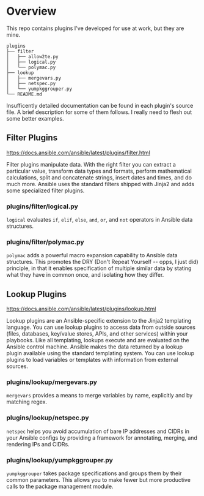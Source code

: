 # Overview

This repo contains plugins I've developed for use at work, but they are mine.

    plugins
    ├── filter
    │   ├── allow2te.py
    │   ├── logical.py
    │   └── polymac.py
    ├── lookup
    │   ├── mergevars.py
    │   ├── netspec.py
    │   └── yumpkggrouper.py
    └── README.md

Insufficently detailed documentation can be found in each plugin's source file. A brief
description for some of them follows. I really need to flesh out some better examples.

## Filter Plugins
https://docs.ansible.com/ansible/latest/plugins/filter.html

Filter plugins manipulate data. With the right filter you can extract a particular value, transform
data types and formats, perform mathematical calculations, split and concatenate strings, insert
dates and times, and do much more. Ansible uses the standard filters shipped with Jinja2 and adds
some specialized filter plugins.

### plugins/filter/logical.py
`logical` evaluates `if`, `elif`, `else`, `and`, `or`, and `not` operators in
Ansible data structures.

### plugins/filter/polymac.py
`polymac` adds a powerful macro expansion capability to Ansible data structures.
This promotes the DRY (Don't Repeat Yourself -- opps, I just did) principle, in that it
enables specification of multiple similar data by stating what they have in common once, and
isolating how they differ.

## Lookup Plugins
https://docs.ansible.com/ansible/latest/plugins/lookup.html

Lookup plugins are an Ansible-specific extension to the Jinja2 templating language. You can use
lookup plugins to access data from outside sources (files, databases, key/value stores, APIs, and
other services) within your playbooks. Like all templating, lookups execute and are evaluated on
the Ansible control machine. Ansible makes the data returned by a lookup plugin available using the
standard templating system. You can use lookup plugins to load variables or templates with
information from external sources.

### plugins/lookup/mergevars.py
`mergevars` provides a means to merge variables by name, explicitly and by matching regex.

### plugins/lookup/netspec.py
`netspec` helps you avoid accumulation of bare IP addresses and CIDRs in your Ansible
configs by providing a framework for annotating, merging, and rendering IPs and CIDRs.

### plugins/lookup/yumpkggrouper.py
`yumpkggrouper` takes package specifications and groups them by their common parameters.
This allows you to make fewer but more productive calls to the package management module.
